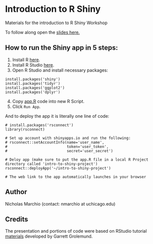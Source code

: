 # Introduction to R Shiny
Materials for the introduction to R Shiny Workshop

To follow along open the [slides here.](https://docs.google.com/presentation/d/1fuUIlfagMGkDzUlRQxjIImjY7mxgqqmS335MYzTqNbc/edit?usp=sharing)

## How to run the Shiny app in 5 steps:
1. Install R [here](https://cran.r-project.org/).
2. Install R Studio [here](https://www.rstudio.com/products/rstudio/download/).
3. Open R Studio and install necessary packages:
```
install.packages('shiny')
install.packages('tidyr')
install.packages('ggplot2')
install.packages('dplyr')
```
4. Copy [app.R]('https://raw.githubusercontent.com/rcc-uchicago/r-shiny-intro-workshop/master/app.R') code into new R Script.
5. Click `Run App`.

And to deploy the app it is literally one line of code:
```
# install.packages('rsconnect')
library(rsconnect)

# Set up account with shinyapps.io and run the following:
# rsconnect::setAccountInfo(name='user_name',
#                           token='user_token',
#                           secret='user_secret')

# Deloy app (make sure to put the app.R file in a local R Project directory called 'intro-to-shiny-project')
rsconnect::deployApp('~/intro-to-shiny-project')

# The web link to the app automatically launches in your browser
```

## Author
Nicholas Marchio (contact: nmarchio at uchicago.edu)

## Credits
The presentation and portions of code were based on RStudio tutorial [materials](https://shiny.rstudio.com/tutorial/) developed by Garrett Grolemund.

